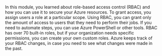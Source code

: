 In this module, you learned about role-based access control (RBAC) and how you can use it to secure your Azure resources. To grant access, you assign users a role at a particular scope. Using RBAC, you can grant only the amount of access to users that they need to perform their jobs. If you need to automate steps, you can use Azure PowerShell or other tools. RBAC has over 70 built-in roles, but if your organization needs specific permissions, you can create your own custom roles. Azure keeps track of your RBAC changes, in case you need to see what changes were made in the past.
